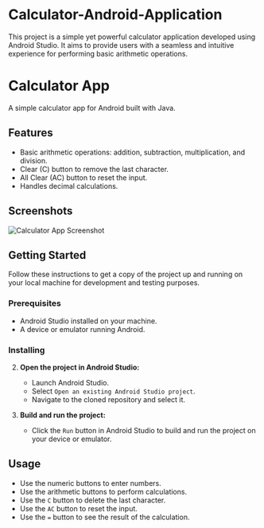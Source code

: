 # Calculator-Android-Application
 This project is a simple yet powerful calculator application developed using Android Studio. It aims to provide users with a seamless and intuitive experience for performing basic arithmetic operations.
# Calculator App

A simple calculator app for Android built with Java.

## Features

- Basic arithmetic operations: addition, subtraction, multiplication, and division.
- Clear (C) button to remove the last character.
- All Clear (AC) button to reset the input.
- Handles decimal calculations.

## Screenshots

![Calculator App Screenshot](path/to/screenshot.png)

## Getting Started

Follow these instructions to get a copy of the project up and running on your local machine for development and testing purposes.

### Prerequisites

- Android Studio installed on your machine.
- A device or emulator running Android.

### Installing



2. **Open the project in Android Studio:**

    - Launch Android Studio.
    - Select `Open an existing Android Studio project`.
    - Navigate to the cloned repository and select it.

3. **Build and run the project:**

    - Click the `Run` button in Android Studio to build and run the project on your device or emulator.

## Usage

- Use the numeric buttons to enter numbers.
- Use the arithmetic buttons to perform calculations.
- Use the `C` button to delete the last character.
- Use the `AC` button to reset the input.
- Use the `=` button to see the result of the calculation.
